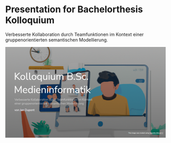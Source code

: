 # Presentation for Bachelorthesis Kolloquium

Verbesserte Kollaboration durch Teamfunktionen im Kontext einer gruppenorientierten semantischen Modellierung.

![Cover](public/img/readmeImg.png)

